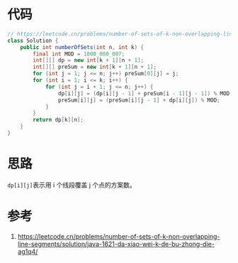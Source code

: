 # 代码

```java
// https://leetcode.cn/problems/number-of-sets-of-k-non-overlapping-line-segments/solution/java-1621-da-xiao-wei-k-de-bu-zhong-die-ag1q4/
class Solution {
    public int numberOfSets(int n, int k) {
        final int MOD = 1000_000_007;
        int[][] dp = new int[k + 1][n + 1];
        int[][] preSum = new int[k + 1][n + 1];
        for (int j = 1; j <= n; j++) preSum[0][j] = j;
        for (int i = 1; i <= k; i++) {
            for (int j = i + 1; j <= n; j++) {
                dp[i][j] = (dp[i][j - 1] + preSum[i - 1][j - 1]) % MOD;
                preSum[i][j] = (preSum[i][j - 1] + dp[i][j]) % MOD;
            }
        }
        return dp[k][n];
    }
}
```

# 思路

`dp[i][j]`表示用 i 个线段覆盖 j 个点的方案数。

# 参考

1. https://leetcode.cn/problems/number-of-sets-of-k-non-overlapping-line-segments/solution/java-1621-da-xiao-wei-k-de-bu-zhong-die-ag1q4/